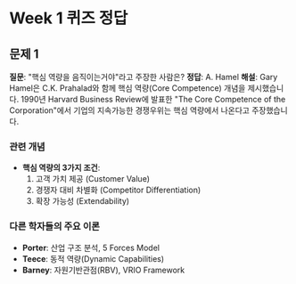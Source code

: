# Week 1 퀴즈 정답

## 문제 1
**질문**: "핵심 역량을 음직이는거야"라고 주장한 사람은?
**정답**: A. Hamel
**해설**: Gary Hamel은 C.K. Prahalad와 함께 핵심 역량(Core Competence) 개념을 제시했습니다. 1990년 Harvard Business Review에 발표한 "The Core Competence of the Corporation"에서 기업의 지속가능한 경쟁우위는 핵심 역량에서 나온다고 주장했습니다.

### 관련 개념
- **핵심 역량의 3가지 조건**:
  1. 고객 가치 제공 (Customer Value)
  2. 경쟁자 대비 차별화 (Competitor Differentiation)
  3. 확장 가능성 (Extendability)

### 다른 학자들의 주요 이론
- **Porter**: 산업 구조 분석, 5 Forces Model
- **Teece**: 동적 역량(Dynamic Capabilities)
- **Barney**: 자원기반관점(RBV), VRIO Framework